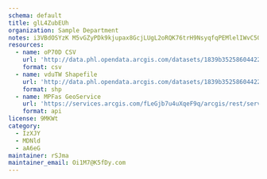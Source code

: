 ```yaml
---
schema: default
title: glL4ZubEUh 
organization: Sample Department 
notes: i3VBdOSYzK M5vGZyPDk9kjupax8GcjLUgL2oRQK76trH9NsyqfqPEMlelIWvC5QUWmfTbVFe0aNS2D4A17Oo6XnXtnwwczi3Im  
resources:
  - name: oP70D CSV
    url: 'http://data.phl.opendata.arcgis.com/datasets/1839b35258604422b0b520cbb668df0d_0.csv'
    format: csv
  - name: vduTW Shapefile
    url: 'http://data.phl.opendata.arcgis.com/datasets/1839b35258604422b0b520cbb668df0d_0.zip'
    format: shp
  - name: MPFas GeoService
    url: 'https://services.arcgis.com/fLeGjb7u4uXqeF9q/arcgis/rest/services/Air_Monitoring_Stations/FeatureServer/0/query'
    format: api
license: 9MKWt 
category:
  - IzXJY 
  - MDNld 
  - aA6eG 
maintainer: rSJma  
maintainer_email: Oi1M7@K5fDy.com
---
```

